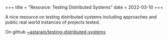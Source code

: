 +++
title = "Resource: Testing Distributed Systems"
date = 2022-03-10
+++

A nice resource on testing distributed systems including approaches and public real world instances of projects tested.

On github [~astarain/testing-distributed-systems](https://github.com/asatarin/testing-distributed-systems)

<!-- more -->
